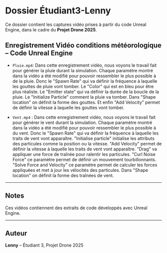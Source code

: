 # Dossier Étudiant3-Lenny

Ce dossier contient les captures vidéo prises à partir du code Unreal Engine, dans le cadre du **Projet Drone 2025**.

## Enregistrement Vidéo conditions météorologique – Code Unreal Engine

- `Pluie.mp4`: Dans cette enregistrement vidéo, nous voyons le travail fait pour générer la pluie durant la simulation. Chaque paramètre montré dans la vidéo a été modifié pour pouvoir ressembler le plus possible à de la pluie. Donc le "Spawn Rate" qui va définir la fréquence à laquelle les gouttes de pluie vont tomber. Le "Color" qui est en bleu pour être plus réaliste. Le "Emitter state" qui va définir la durée de la boucle de la pluie. Le "Initialize Particle" comment la pluie va tomber. Dans "Shape location" on définit la forme des gouttes. Et enfin "Add Velocity" permet de définir la vitesse à laquelle les gouttes vont tomber.

- `Vent.mp4` : Dans cette enregistrement vidéo, nous voyons le travail fait pour générer le vent durant la simulation. Chaque paramètre montré dans la vidéo a été modifié pour pouvoir ressembler le plus possible à du vent. Donc le "Spawn Rate" qui va définir la fréquence à laquelle les traits de vent vont apparaître. "Initialise particle" initialise les attributs des particules comme la position ou la vitesse. "Add Velocity" permet de définir la vitesse à laquelle les traits de vent vont apparaître. "Drag" va appliquer une force de traînée pour ralentir les particules. "Curl Noise Force" ce paramètre permet de définir un mouvement tourbillonnants. "Solve Force and Velocity" ce paramètre permet de calculer les forces appliquées et met à jour les vélocités des particules. Dans "Shape location" on définit la forme des traînées de vent.
---

## Notes

Ces vidéos contiennent des extraits de code développés avec Unreal Engine.

---

## Auteur

**Lenny** – Étudiant 3, Projet Drone 2025
